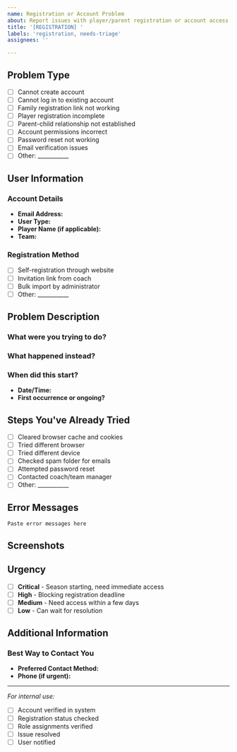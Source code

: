 ```yaml
---
name: Registration or Account Problem
about: Report issues with player/parent registration or account access
title: '[REGISTRATION] '
labels: 'registration, needs-triage'
assignees: ''

---
```


## Problem Type
<!-- Check the type of issue you're experiencing -->
- [ ] Cannot create account
- [ ] Cannot log in to existing account
- [ ] Family registration link not working
- [ ] Player registration incomplete
- [ ] Parent-child relationship not established
- [ ] Account permissions incorrect
- [ ] Password reset not working
- [ ] Email verification issues
- [ ] Other: ___________

## User Information
<!-- Please provide as much information as possible -->

### Account Details
- **Email Address:** <!-- The email used for registration -->
- **User Type:** <!-- Parent / Player / Coach -->
- **Player Name (if applicable):**
- **Team:** <!-- Which team are you trying to register for? -->

### Registration Method
- [ ] Self-registration through website
- [ ] Invitation link from coach
- [ ] Bulk import by administrator
- [ ] Other: ___________

## Problem Description
<!-- Describe exactly what's happening -->

### What were you trying to do?
<!-- e.g., "Register my child for Varsity Boys team" -->

### What happened instead?
<!-- e.g., "Got error message saying email already exists" -->

### When did this start?
- **Date/Time:**
- **First occurrence or ongoing?**

## Steps You've Already Tried
<!-- Check all that apply -->
- [ ] Cleared browser cache and cookies
- [ ] Tried different browser
- [ ] Tried different device
- [ ] Checked spam folder for emails
- [ ] Attempted password reset
- [ ] Contacted coach/team manager
- [ ] Other: ___________

## Error Messages
<!-- Copy any error messages you see -->
```
Paste error messages here
```

## Screenshots
<!-- Add screenshots showing the problem, but please hide any sensitive information -->

## Urgency
<!-- How urgent is this issue? -->
- [ ] **Critical** - Season starting, need immediate access
- [ ] **High** - Blocking registration deadline
- [ ] **Medium** - Need access within a few days
- [ ] **Low** - Can wait for resolution

## Additional Information
<!-- Any other details that might help us resolve this issue -->

### Best Way to Contact You
- **Preferred Contact Method:** <!-- Email / Phone / Text -->
- **Phone (if urgent):** <!-- Optional, for critical issues only -->

---
*For internal use:*
- [ ] Account verified in system
- [ ] Registration status checked
- [ ] Role assignments verified
- [ ] Issue resolved
- [ ] User notified